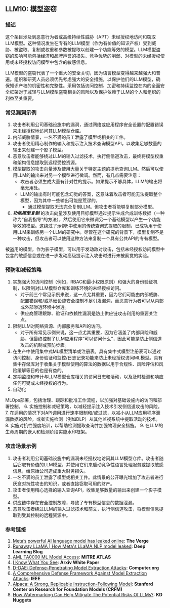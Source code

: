 ## LLM10: 模型盗窃

### 描述

这个条目涉及到恶意行为者或高级持续性威胁（APT）未经授权地访问和窃取LLM模型。这种情况发生在专有的LLM模型（作为有价值的知识产权）受到威胁、被盗取、复制或权重和参数被提取以创建一个功能等效的模型。LLM模型盗窃的影响可能包括经济和品牌声誉的损失、竞争优势的削弱、对模型的未经授权使用或未经授权访问模型中包含的敏感信息。

LLM模型的盗窃代表了一个重大的安全关切，因为语言模型变得越来越强大和普遍。组织和研究人员必须优先考虑强大的安全措施，以保护他们的LLM模型，确保知识产权的机密性和完整性。采用包括访问控制、加密和持续监控在内的全面安全框架对于减轻与LLM模型盗窃相关的风险以及保护依赖于LLM的个人和组织的利益至关重要。

### 常见漏洞示例

1. 攻击者利用公司基础设施中的漏洞，通过网络或应用程序安全设置的配置错误来未经授权地访问其LLM模型仓库。
2. 内部威胁情景，一名不满的员工泄露了模型或相关的工件。
3. 攻击者使用精心制作的输入和提示注入技术查询模型API，以收集足够数量的输出来创建一个影子模型。
4. 恶意攻击者能够绕过LLM的输入过滤技术，执行侧信道攻击，最终将模型权重和架构信息提取到远程受控资源。
5. 模型提取的攻击向量涉及使用大量关于特定主题的提示查询LLM。然后可以使用LLM的输出来对另一个模型进行微调。然而，有几点需要注意：
   - 攻击者必须生成大量有针对性的提示。如果提示不够具体，LLM的输出将毫无用处。
   - LLM的输出有时可能包含幻觉的答案，这意味着攻击者可能无法提取整个模型，因为其中一些输出可能是荒谬的。
     - 通过模型提取无法完全复制LLM。但攻击者将能够复制部分模型。
6. **_功能模型复制_** 的攻击向量涉及使用目标模型通过提示生成合成训练数据（一种称为“自我指导”的方法），然后使用它来微调另一个基础模型以产生一个功能等效的模型。这绕过了示例5中使用的传统查询式提取的限制，已成功用于使用LLM来训练另一个LLM的研究中。尽管在这个研究的背景下，模型复制不是一种攻击，但攻击者可以使用这种方法来复制一个具有公共API的专有模型。

被盗用的模型，作为影子模型，可以用于发动敌对攻击，包括未经授权访问模型中包含的敏感信息或在进一步发动高级提示注入攻击时进行未被察觉的实验。

### 预防和减轻策略

1. 实施强大的访问控制（例如，RBAC和最小权限原则）和强大的身份验证机制，以限制对LLM模型仓库和训练环境的未经授权访问。
   - 对于前三个常见示例来说，这一点尤其重要，因为它们可能由内部威胁、配置错误和/或基础设施安全控制不足引发漏洞，而恶意行为者可以从内部或外部渗透环境中渗透。
   - 供应商管理跟踪、验证和依赖性漏洞是防止供应链攻击利用的重要关注点。
2. 限制LLM对网络资源、内部服务和API的访问。
   - 对于所有常见示例来说，这一点尤其重要，因为它涵盖了内部风险和威胁，但最终控制了LLM应用程序“可以访问什么”，因此可能是防止侧信道攻击的机制或预防步骤。
3. 在生产中使用集中式ML模型清单或注册表。具有集中式模型注册表可以通过访问控制、身份验证和监控/日志记录功能来防止未经授权访问ML模型。具有集中存储库对于收集关于模型使用的算法的数据以用于合规性、风险评估和风险缓解等目的也是有益的。
4. 定期监控和审计与LLM模型仓库相关的访问日志和活动，以及及时检测和响应任何可疑或未经授权的行为。
5. 自动化

MLOps部署，包括治理、跟踪和批准工作流程，以加强对基础设施内的访问和部署控制。
6. 实施控制和减轻策略，以减轻提示注入技术引发侧信道攻击的风险。
7. 在适用的情况下对API调用进行速率限制和/或过滤，以减小从LLM应用程序泄漏数据的风险，或者实施检测（例如DLP）从其他监视系统中提取活动的技术。
8. 实施对抗性强度培训，以帮助检测提取查询并加强物理安全措施。
9. 在LLM的生命周期的嵌入和检测阶段实施水印框架。

### 攻击场景示例

1. 攻击者利用公司基础设施中的漏洞未经授权地访问其LLM模型仓库。攻击者随后窃取有价值的LLM模型，并使用它们来启动竞争性语言处理服务或提取敏感信息，给原始公司造成重大财务损失。
2. 一名不满的员工泄露了模型或相关工件。此情景的公开曝光增加了攻击者进行灰盒对抗性攻击的知识，或者直接窃取可用的财产。
3. 攻击者使用精心选择的输入查询API，收集足够数量的输出来创建一个影子模型。
4. 供应链中存在安全控制故障，导致了专有模型信息的数据泄漏。
5. 恶意攻击者绕过LLM的输入过滤技术和前文，执行侧信道攻击，将模型信息提取到受其控制的远程资源中。

### 参考链接

1. [Meta’s powerful AI language model has leaked online](https://www.theverge.com/2023/3/8/23629362/meta-ai-language-model-llama-leak-online-misuse): **The Verge**
2. [Runaway LLaMA | How Meta's LLaMA NLP model leaked](https://www.deeplearning.ai/the-batch/how-metas-llama-nlp-model-leaked/): **Deep Learning Blog**
3. [AML.TA0000 ML Model Access](https://atlas.mitre.org/tactics/AML.TA0000): **MITRE ATLAS**
4. [I Know What You See](https://arxiv.org/pdf/1803.05847.pdf): **Arxiv White Paper**
5. [D-DAE: Defense-Penetrating Model Extraction Attacks](https://www.computer.org/csdl/proceedings-article/sp/2023/933600a432/1He7YbsiH4c): **Computer.org**
6. [A Comprehensive Defense Framework Against Model Extraction Attacks](https://ieeexplore.ieee.org/document/10080996): **IEEE**
7. [Alpaca: A Strong, Replicable Instruction-Following Model](https://crfm.stanford.edu/2023/03/13/alpaca.html): **Stanford Center on Research for Foundation Models (CRFM)**
8. [How Watermarking Can Help Mitigate The Potential Risks Of LLMs?](https://www.kdnuggets.com/2023/03/watermarking-help-mitigate-potential-risks-llms.html): **KD Nuggets**
